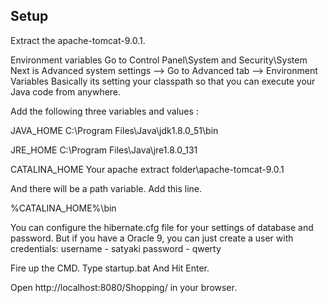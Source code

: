 **Setup**
-----

Extract the apache-tomcat-9.0.1.

Environment variables Go to Control Panel\System and Security\System Next is Advanced system settings --> Go to Advanced tab --> Environment Variables Basically its setting your classpath so that you can execute your Java code from anywhere.

Add the following three variables and values :

JAVA_HOME 
C:\Program Files\Java\jdk1.8.0_51\bin

JRE_HOME 
C:\Program Files\Java\jre1.8.0_131

CATALINA_HOME 
Your apache extract folder\apache-tomcat-9.0.1

And there will be a path variable. Add this line.

%CATALINA_HOME%\bin

You can configure the hibernate.cfg file for your settings of database and password. 
But if you have a Oracle 9, you can just create a user with credentials: 
username - satyaki 
password - qwerty 

Fire up the CMD. Type startup.bat And Hit Enter.

Open http://localhost:8080/Shopping/ in your browser.
